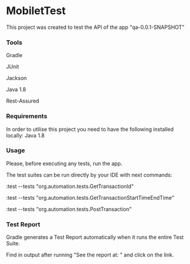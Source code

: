 # MobiletTest

This project was created to test the API of the app "qa-0.0.1-SNAPSHOT"

### **Tools**

Gradle

JUnit

Jackson

Java 1.8

Rest-Assured

### **Requirements**

In order to utilise this project you need to have the following installed locally:
Java 1.8

### Usage

Please, before executing any tests, run the app.

The test suites can be run directly by your IDE with next commands:

:test --tests "org.automation.tests.GetTransactionId"

:test --tests "org.automation.tests.GetTransactionStartTimeEndTime"

:test --tests "org.automation.tests.PostTransaction"

### Test Report

Gradle generates a Test Report automatically when it runs the entire Test Suite.

Find in output after running "See the report at: " and click on the link.
